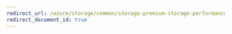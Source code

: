 ```yaml
---
redirect_url: /azure/storage/common/storage-premium-storage-performance
redirect_document_id: true
---
```

